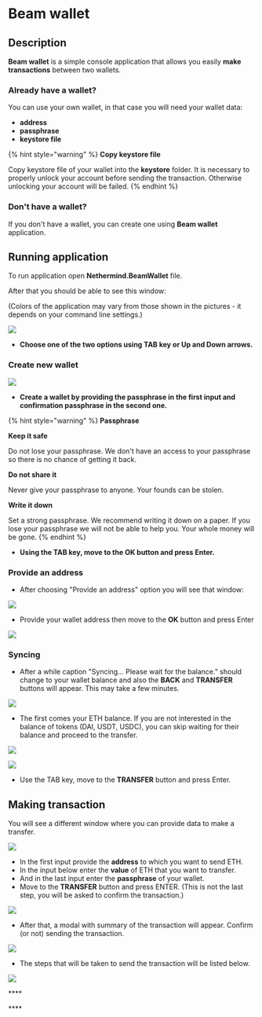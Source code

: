 # Beam wallet

## Description 

**Beam wallet** is a simple console application that allows you easily **make transactions** between two wallets. 

### Already have a wallet?

You can use your own wallet, in that case you will need your wallet data:

* **address**
* **passphrase**
* **keystore file**

{% hint style="warning" %}
**Copy keystore file**

Copy keystore file of your wallet into the **keystore** folder. It is necessary to properly unlock your account before sending the transaction. Otherwise unlocking your account will be failed.
{% endhint %}

### **Don't have a wallet?**

If you don't have a wallet, you can create one using **Beam wallet** application.

## Running application

To run application open **Nethermind.BeamWallet** file.

After that you should be able to see this window: 

\(Colors of the application may vary from those shown in the pictures - it depends on your command line settings.\)

![](../.gitbook/assets/image%20%2898%29.png)

* **Choose one of the two options using TAB key or Up and Down arrows.**

### Create new wallet

![](../.gitbook/assets/image%20%2897%29.png)

* **Create a wallet by providing the passphrase in the first input and confirmation passphrase in the second one.**

{% hint style="warning" %}
**Passphrase**

**Keep it safe**  

Do not lose your passphrase. We don't have an access to your passphrase so there is no chance of getting it back.

 **Do not share it**  

Never give your passphrase to anyone. Your founds can be stolen.

**Write it down**  

Set a strong passphrase. We recommend writing it down on a paper. If you lose your passphrase we will not be able to help you. Your whole money will be gone.
{% endhint %}

* **Using the TAB key, move to the OK button and press Enter.** 

### Provide an address

* After choosing "Provide an address" option you will see that window:

![](../.gitbook/assets/image%20%28107%29.png)

* Provide your wallet address then move to the **OK** button and press Enter

![](../.gitbook/assets/image%20%28100%29.png)

### Syncing 

* After a while caption "Syncing... Please wait for the balance." should change to your wallet balance and also the **BACK** and **TRANSFER** buttons will appear. This may take a few minutes.

![](../.gitbook/assets/image%20%28103%29.png)

* The first comes your ETH balance. If you are not interested in the balance of tokens \(DAI, USDT, USDC\), you can skip waiting for their balance and proceed to the transfer.

![](../.gitbook/assets/image%20%2899%29.png)

![](../.gitbook/assets/image%20%2896%29.png)

* Use the TAB key, move to the **TRANSFER** button and press Enter.

## Making transaction

You will see a different window where you can provide data to make a transfer.

![](../.gitbook/assets/image%20%2895%29.png)

* In the first input provide the **address** to which you want to send ETH.
* In the input below enter the **value** of ETH that you want to transfer.
* And in the last input enter the **passphrase** of your wallet.
* Move to the **TRANSFER** button and press ENTER. \(This is not the last step, you will be asked to confirm the transaction.\)

![](../.gitbook/assets/image%20%28106%29.png)

* After that, a modal with summary of the transaction will appear. Confirm \(or not\) sending the transaction.

![](../.gitbook/assets/image%20%2894%29.png)

* The steps that will be taken to send the transaction will be listed below.

![](../.gitbook/assets/image%20%28101%29.png)



\*\*\*\*



\*\*\*\*







